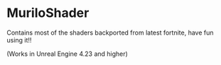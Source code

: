 # MuriloShader
Contains most of the shaders backported from latest fortnite, have fun using it!!

(Works in Unreal Engine 4.23 and higher)
